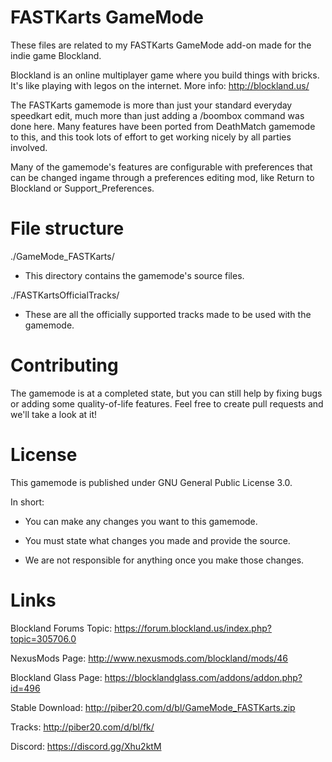 # FASTKarts GameMode
These files are related to my FASTKarts GameMode add-on made for the indie game Blockland.

Blockland is an online multiplayer game where you build things with bricks.
It's like playing with legos on the internet.
More info: http://blockland.us/

The FASTKarts gamemode is more than just your standard everyday speedkart edit, much more than just adding a /boombox command was done here. Many features have been ported from DeathMatch gamemode to this, and this took lots of effort to get working nicely by all parties involved.

Many of the gamemode's features are configurable with preferences that can be changed ingame through a preferences editing mod, like Return to Blockland or Support_Preferences.

# File structure
./GameMode_FASTKarts/
- This directory contains the gamemode's source files.

./FASTKartsOfficialTracks/
- These are all the officially supported tracks made to be used with the gamemode.

# Contributing
The gamemode is at a completed state, but you can still help by fixing bugs or adding some quality-of-life features. Feel free to create pull requests and we'll take a look at it!

# License
This gamemode is published under GNU General Public License 3.0.

In short:

- You can make any changes you want to this gamemode.

- You must state what changes you made and provide the source.

- We are not responsible for anything once you make those changes.

# Links
Blockland Forums Topic: https://forum.blockland.us/index.php?topic=305706.0

NexusMods Page: http://www.nexusmods.com/blockland/mods/46

Blockland Glass Page: https://blocklandglass.com/addons/addon.php?id=496

Stable Download: http://piber20.com/d/bl/GameMode_FASTKarts.zip

Tracks: http://piber20.com/d/bl/fk/

Discord: https://discord.gg/Xhu2ktM
